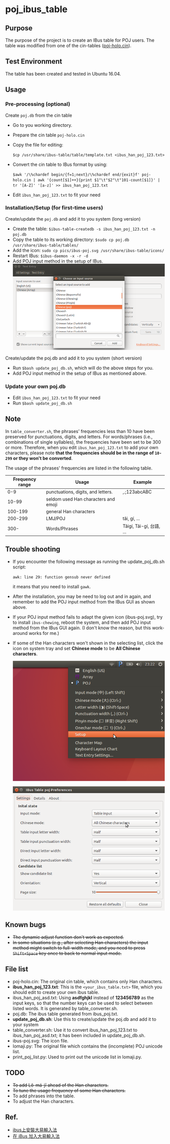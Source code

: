 # poj_ibus_table

## Purpose
The purpose of the project is to create an IBus table for POJ users.
The table was modified from one of the cin-tables ([poj-holo.cin](https://github.com/chinese-opendesktop/cin-tables)).

## Test Environment
The table has been created and tested in Ubuntu 16.04.

## Usage

### Pre-processing (optional)
Create `poj.db` from the cin table

* Go to you working directory.
* Prepare the cin table `poj-holo.cin`
* Copy the file for editing:

    `$cp /usr/share/ibus-table/table/template.txt <ibus_han_poj_123.txt>`
* Convert the cin table to IBus format by using:

    `$awk '/\%chardef begin/{f=1;next}/\%chardef end/{exit}f' poj-holo.cin | awk '{count[$1]++}{print $1"\t"$2"\t"101-count[$1]}' | tr '[A-Z]' '[a-z]' >> ibus_han_poj_123.txt`
* Edit `ibus_han_poj_123.txt` to fit your need

### Installation/Setup (for first-time users)
Create/update the `poj.db` and add it to you system (long version)

* Create the table:
  `$ibus-table-createdb -s ibus_han_poj_123.txt -n poj.db`
* Copy the table to its working directory:
  `$sudo cp poj.db /usr/share/ibus-table/tables/`
* Add the icon:
  `sudo cp pics/ibus-poj.svg /usr/share/ibus-table/icons/`
* Restart IBus:
  `$ibus-daemon -x -r -d`
* Add POJ input method in the setup of IBus.
    ![add poj in ibus](pics/add_poj_in_ibus.png)

Create/update the poj.db and add it to you system (short version)

* Run `$bash update_poj_db.sh`, which will do the above steps for you.
* Add POJ input method in the setup of IBus as mentioned above.

### Update your own poj.db

* Edit `ibus_han_poj_123.txt` to fit your need
* Run `$bash update_poj_db.sh`

## Note

In `table_converter.sh`, the phrases' frequencies less than 10 have been preserved for punctuations, digits, and letters.
For words/phrases (i.e., combinations of single syllables), the frequencies have been set to be 300 or more.
Therefore, when you edit `ibus_han_poj_123.txt` to add your own characters, please note __that the frequencies should be in the range of `10-299` or they won't be converted__.

The usage of the phrases' frequencies are listed in the following table.

| Frequency range | Usage | Example |
| --- | --- | --- |
| 0-9 | punctuations, digits, and letters. | ,.;123abcABC |
| 10-99 | seldom used Han characters and emoji | |
| 100-199 | general Han characters | |
| 200-299 | LMJ/POJ | tâi, gí, ...|
| 300- | Words/Phrases | Tâigí, Tâi-gí, 台語, ... |

## Trouble shooting

* If you encounter the following message as running the update_poj_db.sh script:

    `awk: line 29: function gensub never defined`

    it means that you need to install `gawk`.

* After the installation, you may be need to log out and in again, and remember to add the POJ input method from the IBus GUI as shown above.

* If your POJ input method fails to adapt the given icon (ibus-poj.svg), try to install `ibus-chewing`, reboot the system, and then add POJ input method from the IBus GUI again. (I don't know the reason, but this work-around works for me.)

* If some of the Han characters won't shown in the selecting list, click the icon on system tray and set **Chinese mode** to be **All Chinese characters**.

    ![click the icon](pics/ibus_tray.png)

    ![select chinese mode](pics/poj_settings.png)

## Known bugs

* <s>The dynamic adjust function don't work as expected.</s>
* <s>In some situations (e.g., after selecting Han characters) the input method might switch to full-width mode, and you need to press `Shift+Space` key once to back to normal input mode.</s>

## File list
* poj-holo.cin: The original cin table, which contains only Han characters.
* **ibus_han_poj_123.txt**: This is the `<your_ibus_table.txt>` file, which you should edit to create your own ibus table.
* ibus_han_poj_asd.txt: Using **asdfghjkl** instead of **123456789** as the input keys, so that the number keys can be used to select between listed words. It is generated by table_converter.sh.
* poj.db: The ibus table generated from ibus_poj.txt.
* **update_poj_db.sh**: Use this to create/update the poj.db and add it to your system
* table_converter.sh: Use it to convert ibus_han_poj_123.txt to ibus_han_poj_asd.txt; it has been included in update_poj_db.sh.
* ibus-poj.svg: The icon file.
* lomaji.py: The original file which contains the (incomplete) POJ unicode list.
* print_poj_list.py: Used to print out the unicode list in lomaji.py.

## TODO
* <s>To add Lô-má-jī ahead of the Han characters.</s>
* <s>To tune the usage frequency of some Han characters.</s>
* To add phrases into the table.
* To adjust the Han characters.

## Ref.
* [ibus上安裝大易輸入法](http://120.114.52.240/~T093000298/blog?node=000000103)
* [在 iBus 加入大易輸入法](http://jamyy.us.to/blog/2013/12/5653.html)

